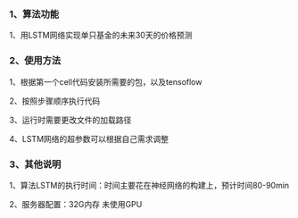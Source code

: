 ### 1、算法功能

1、用LSTM网络实现单只基金的未来30天的价格预测

### 2、使用方法

1、根据第一个cell代码安装所需要的包，以及tensoflow

2、按照步骤顺序执行代码

3、运行时需要更改文件的加载路径

4、LSTM网络的超参数可以根据自己需求调整

### 3、其他说明

1、算法LSTM的执行时间：时间主要花在神经网络的构建上，预计时间80-90min

2、服务器配置：32G内存 未使用GPU
